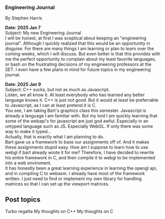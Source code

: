 ### Engineering Journal
By Stephen Harris

**Date: 2025 Jan 7** <br>
Subject: My new Engineering Journal <br>
I will be honest, at first I was sceptical about keeping an "engineering journal". Although I quickly realized that this would be an opportunity in disguise. For there are many things I am learning or plan to learn over the coming weeks, which I will discuss. But even better is that this provides with me the perfect opportunity to complain about my least favorite languages, or bash on the frustrating decisions of my engineering professors at the SET. I even have a few plans in mind for future topics in my engineering journal.

**Date: 2025 Jan 9** <br>
Subject: C++ sucks, but not as much as Javascript. <br>
Listen, we all know it. At least everybody who has learned any better language knows it. C++ is just not good. But it would at least be preferrable to Javascript, as I can at least pretend it is C. <br>
You see, I am taking Bart's graphics class this semester. Javascript is already a language I am familiar with. But my lord I am quickly learning that some of the webapi's for javascript are just god awful. Especially in an untyped language such as JS. Especially WebGL. If only there was some way to make it typed\.\.\. <br>
Actually, that is exactly what I am planning to do. <br>
Bart gave us a framework to base our assignments off of. And it makes these assignments stupid easy. How am I suppose to learn how to use webgl if bart already wrote it for me? Therefore, I have decided to rewrite his entire framework in C, and then compile it to webgl to be implemented into a web enviroment. <br>
It has honestly been a great learning experience in learning the opengl api, and in compiling C to webasm. I already have most of the framework written. I just need to find or implement my own library for handling matrices so that I can set up the viewport matrices.



## Post topics
Turbo regatta
My thoughts on C++
My thoughts on C
